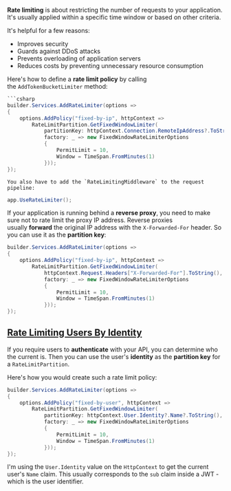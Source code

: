**Rate limiting** is about restricting the number of requests to your application. It's usually applied within a specific time window or based on other criteria.

It's helpful for a few reasons:

- Improves security
- Guards against DDoS attacks
- Prevents overloading of application servers
- Reduces costs by preventing unnecessary resource consumption

Here's how to define a **rate limit policy** by calling the `AddTokenBucketLimiter` method:

```csharp
```csharp
builder.Services.AddRateLimiter(options =>
{
    options.AddPolicy("fixed-by-ip", httpContext =>
        RateLimitPartition.GetFixedWindowLimiter(
            partitionKey: httpContext.Connection.RemoteIpAddress?.ToString(),
            factory: _ => new FixedWindowRateLimiterOptions
            {
                PermitLimit = 10,
                Window = TimeSpan.FromMinutes(1)
            }));
});
```

```
You also have to add the `RateLimitingMiddleware` to the request pipeline:
```

```csharp
app.UseRateLimiter();
```


If your application is running behind a **reverse proxy**, you need to make sure not to rate limit the proxy IP address. Reverse proxies usually **forward** the original IP address with the `X-Forwarded-For` header. So you can use it as the **partition key**:

```csharp
builder.Services.AddRateLimiter(options =>
{
    options.AddPolicy("fixed-by-ip", httpContext =>
        RateLimitPartition.GetFixedWindowLimiter(
            httpContext.Request.Headers["X-Forwarded-For"].ToString(),
            factory: _ => new FixedWindowRateLimiterOptions
            {
                PermitLimit = 10,
                Window = TimeSpan.FromMinutes(1)
            }));
});
```

## [Rate Limiting Users By Identity](https://www.milanjovanovic.tech/blog/advanced-rate-limiting-use-cases-in-dotnet?utm_source=X&utm_medium=social&utm_campaign=31.03.2025#rate-limiting-users-by-identity)

If you require users to **authenticate** with your API, you can determine who the current is. Then you can use the user's **identity** as the **partition key** for a `RateLimitPartition`.

Here's how you would create such a rate limit policy:

```csharp
builder.Services.AddRateLimiter(options =>
{
    options.AddPolicy("fixed-by-user", httpContext =>
        RateLimitPartition.GetFixedWindowLimiter(
            partitionKey: httpContext.User.Identity?.Name?.ToString(),
            factory: _ => new FixedWindowRateLimiterOptions
            {
                PermitLimit = 10,
                Window = TimeSpan.FromMinutes(1)
            }));
});
```

I'm using the `User.Identity` value on the `HttpContext` to get the current user's `Name` claim. This usually corresponds to the `sub` claim inside a JWT - which is the user identifier.